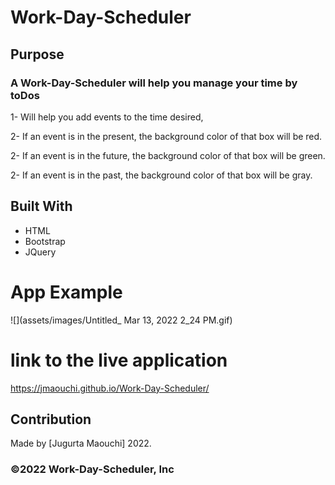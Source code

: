 # Work-Day-Scheduler

## Purpose
### A Work-Day-Scheduler will help you manage your time by toDos

1- Will help you add events to the time desired,

2- If an event is in the present, the background color of that box will be red.

2- If an event is in the future, the background color of that box will be green.

2- If an event is in the past, the background color of that box will be gray.
 
## Built With
* HTML
* Bootstrap
* JQuery

# App Example 
![](assets/images/Untitled_ Mar 13, 2022 2_24 PM.gif) 

# link to the live application

https://jmaouchi.github.io/Work-Day-Scheduler/

## Contribution
Made by [Jugurta Maouchi]  2022.

### ©️2022 Work-Day-Scheduler, Inc 
